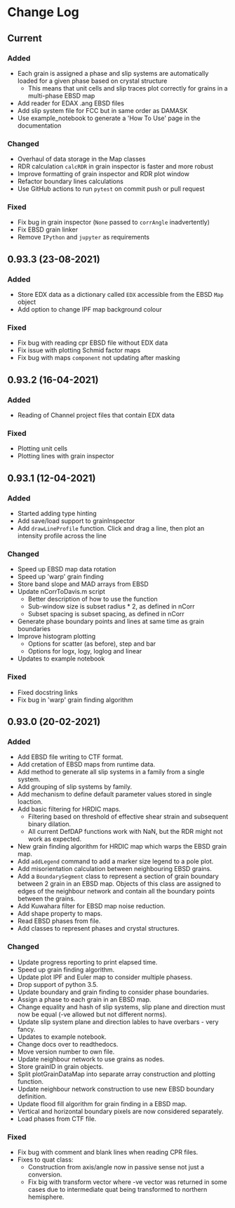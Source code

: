 # Change Log


## Current

### Added
- Each grain is assigned a phase and slip systems are automatically loaded 
  for a given phase based on crystal structure 
  - This means that unit cells and slip traces plot correctly for grains
  in a multi-phase EBSD map
- Add reader for EDAX .ang EBSD files
- Add slip system file for FCC but in same order as DAMASK
- Use example_notebook to generate a 'How To Use' page in the documentation

### Changed
- Overhaul of data storage in the Map classes
- RDR calculation `calcRDR` in grain inspector is faster and more robust
- Improve formatting of grain inspector and RDR plot window
- Refactor boundary lines calculations
- Use GitHub actions to run `pytest` on commit push or pull request

### Fixed
- Fix bug in grain inspector (`None` passed to `corrAngle` inadvertently)
- Fix EBSD grain linker
- Remove `IPython` and `jupyter` as requirements


## 0.93.3 (23-08-2021)

### Added
- Store EDX data as a dictionary called `EDX` accessible from the EBSD `Map` object
- Add option to change IPF map background colour

### Fixed
- Fix bug with reading cpr EBSD file without EDX data
- Fix issue with plotting Schmid factor maps
- Fix bug with maps `component` not updating after masking


## 0.93.2 (16-04-2021)

### Added
- Reading of Channel project files that contain EDX data

### Fixed
- Plotting unit cells
- Plotting lines with grain inspector


## 0.93.1 (12-04-2021)

### Added
- Started adding type hinting
- Add save/load support to grainInspector
- Add `drawLineProfile` function. Click and drag a line, then plot an intensity profile across the line

### Changed
- Speed up EBSD map data rotation 
- Speed up 'warp' grain finding
- Store band slope and MAD arrays from EBSD
- Update nCorrToDavis.m script
  - Better description of how to use the function
  - Sub-window size is subset radius * 2, as defined in nCorr
  - Subset spacing is subset spacing, as defined in nCorr
- Generate phase boundary points and lines at same time as grain boundaries
- Improve histogram plotting
  - Options for scatter (as before), step and bar
  - Options for logx, logy, loglog and linear
- Updates to example notebook

### Fixed 
- Fixed docstring links
- Fix bug in 'warp' grain finding algorithm


## 0.93.0 (20-02-2021)

### Added
- Add EBSD file writing to CTF format.
- Add cretation of EBSD maps from runtime data.
- Add method to generate all slip systems in a family from a single system.
- Add grouping of slip systems by family.
- Add mechanism to define default parameter values stored in single loaction.
- Add basic filtering for HRDIC maps.
  - Filtering based on threshold of effective shear strain and subsequent binary dilation.
  - All current DefDAP functions work with NaN, but the RDR might not work as expected.
- New grain finding algorithm for HRDIC map which warps the EBSD grain map.
- Add `addLegend` command to add a marker size legend to a pole plot.
- Add misorientation calculation between neighbouring EBSD grains.
- Add a `BoundarySegment` class to represent a section of grain boundary between 2 grain in an EBSD map. Objects of this class are assigned to edges of the neighbour network and contain all the boundary points between the grains.
- Add Kuwahara filter for EBSD map noise reduction.
- Add shape property to maps.
- Read EBSD phases from file.
- Add classes to represent phases and crystal structures.

### Changed
- Update progress reporting to print elapsed time.
- Speed up grain finding algorithm.
- Update plot IPF and Euler map to consider multiple phasess.
- Drop support of python 3.5.
- Update boundary and grain finding to consider phase boundaries. 
- Assign a phase to each grain in an EBSD map.
- Change equality and hash of slip systems, slip plane and direction must now be equal (-ve allowed but not different norms).
- Update slip system plane and direction lables  to have overbars - very fancy.
- Updates to example notebook.
- Change docs over to readthedocs.
- Move version number to own file.
- Update neighbour network to use grains as nodes.
- Store grainID in grain objects.
- Split plotGrainDataMap into separate array construction and plotting function.
- Update neighbour network construction to use new EBSD boundary definition.
- Update flood fill algorithm for grain finding in a EBSD map.
- Vertical and horizontal boundary pixels are now considered separately.
- Load phases from CTF file.

### Fixed 
- Fix bug with comment and blank lines when reading CPR files.
- Fixes to quat class:
  - Construction from axis/angle now in passive sense not just a conversion.
  - Fix big with transform vector where -ve vector was returned in some cases due to intermediate quat being transformed to northern hemisphere.

